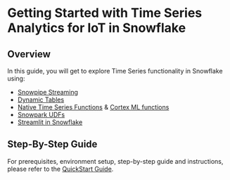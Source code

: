 # Getting Started with Time Series Analytics for IoT in Snowflake

## Overview

In this guide, you will get to explore Time Series functionality in Snowflake using:
* [Snowpipe Streaming](https://docs.snowflake.com/en/user-guide/data-load-snowpipe-streaming-overview)
* [Dynamic Tables](https://docs.snowflake.com/en/user-guide/dynamic-tables-intro)
* [Native Time Series Functions](https://docs.snowflake.com/en/user-guide/querying-time-series-data) & [Cortex ML functions](https://docs.snowflake.com/en/guides-overview-ml-functions#time-series-functions)
* [Snowpark UDFs](https://docs.snowflake.com/en/developer-guide/udf/udf-overview)
* [Streamlit in Snowflake](https://docs.snowflake.com/en/developer-guide/streamlit/about-streamlit)

## Step-By-Step Guide

For prerequisites, environment setup, step-by-step guide and instructions, please refer to the [QuickStart Guide](https://quickstarts.snowflake.com/guide/getting_started_with_time_series_using_snowflake_streaming_sis_ml_notebooks/index.html#0).
